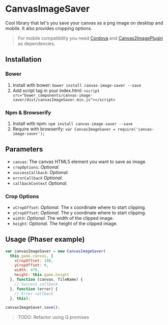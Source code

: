 # CanvasImageSaver

Cool library that let's you save your canvas as a png image on desktop and mobile. It also provides cropping options.

> For mobile compatibility you need [Cordova](http://cordova.apache.org/) and [Canvas2ImagePlugin](https://github.com/devgeeks/Canvas2ImagePlugin) as dependencies.

## Installation
### Bower
1. Install with bower: `bower install canvas-image-saver --save`
2. Add script tag in your index.html: `<script src="bower_components/canvas-image-saver/dist/canvasImageSaver.min.js"></script>`

### Npm & Browserify
1. Install with npm: `npm install canvas-image-saver --save`
2. Require with browserify: `var CanvasImageSaver = require('canvas-image-saver');`

## Parameters
* `canvas`: The canvas HTML5 element you want to save as image.
* `cropOptions`: _Optional._
* `successCallback`: _Optional._
* `errorCallback` _Optional._
* `callbackContext` _Optional._

### Crop Options
* `xCropOffset`: _Optional._ The x coordinate where to start clipping.
* `yCropOffset`: _Optional._ The y coordinate where to start clipping.
* `width`: _Optional._ The width of the clipped image.
* `height`: _Optional._ The height of the clipped image.

## Usage (Phaser example)
```js
var canvasImageSaver = new CanvasImageSaver(
  this.game.canvas, {
    xCropOffset: 180,
    yCropOffset: 0,
    width: 470,
    height: this.game.height
  }, function (canvas, fileName) {
    // Success callback
  }, function (error) {
    // Error callback
  }, this);

canvasImageSaver.save();
```

> TODO:
> Refactor using Q promises
